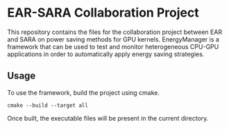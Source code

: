 # EAR-SARA Collaboration Project

This repository contains the files for the collaboration project between EAR and SARA on power saving methods for GPU kernels.
EnergyManager is a framework that can be used to test and monitor heterogeneous CPU-GPU applications in order to automatically apply energy saving strategies.

## Usage

To use the framework, build the project using cmake.

```shell script
cmake --build --target all
```

Once built, the executable files will be present in the current directory.
